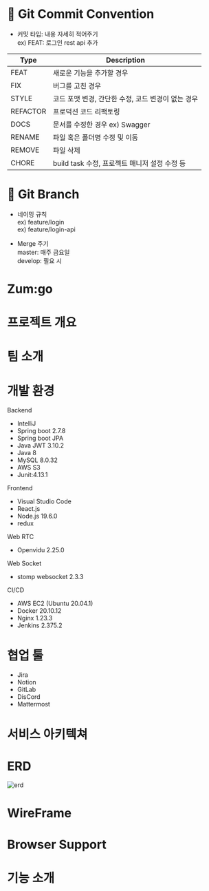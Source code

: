 # :pushpin: Git Commit Convention
* 커밋 타입: 내용 자세히 적어주기  
ex) FEAT: 로그인 rest api 추가   

|Type|Description|
|---|---------------|
|FEAT|새로운 기능을 추가할 경우|
|FIX|버그를 고친 경우|
|STYLE|코드 포맷 변경, 간단한 수정, 코드 변경이 없는 경우|
|REFACTOR|프로덕션 코드 리팩토링|
|DOCS|문서를 수정한 경우 ex) Swagger|
|RENAME|파일 혹은 폴더명 수정 및 이동|
|REMOVE|파일 삭제|
|CHORE|build task 수정, 프로젝트 매니저 설정 수정 등|


# :pushpin: Git Branch   

* 네이밍 규칙   
ex) feature/login   
ex) feature/login-api   

* Merge 주기   
master: 매주 금요일   
develop: 필요 시   

# Zum:go   



# 프로젝트 개요   


# 팀 소개   



# 개발 환경   

Backend   
- IntelliJ
- Spring boot 2.7.8
- Spring boot JPA
- Java JWT 3.10.2
- Java 8
- MySQL 8.0.32
- AWS S3
- Junit:4.13.1

Frontend   
- Visual Studio Code
- React.js
- Node.js 19.6.0
- redux

Web RTC
- Openvidu 2.25.0

Web Socket
- stomp websocket 2.3.3

CI/CD
- AWS EC2 (Ubuntu 20.04.1)
- Docker 20.10.12
- Nginx 1.23.3
- Jenkins 2.375.2

# 협업 툴   
- Jira
- Notion
- GitLab
- DisCord
- Mattermost   

# 서비스 아키텍쳐   


# ERD
![erd](/uploads/4e780b97e14256156fa1862697e1eb77/erd.PNG)   

# WireFrame   

# Browser Support   


# 기능 소개   

